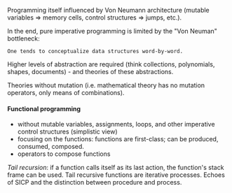 Programming itself influenced by Von Neumann architecture (mutable variables => memory cells, control structures => jumps, etc.).  

In the end, pure imperative programming is limited by the "Von Neuman" bottleneck: 

	One tends to conceptualize data structures word-by-word.  

Higher levels of abstraction are required (think collections, polynomials, shapes, documents) - and theories of these abstractions.  

Theories without mutation (i.e. mathematical theory has no mutation operators, only means of combinations).  


#### Functional programming  

* without mutable variables, assignments, loops, and other imperative control structures (simplistic view)  
* focusing on the functions: functions are first-class; can be produced, consumed, composed.  
* operators to compose functions  


*Tail recursion*: if a function calls itself as its last action, the function's stack frame can be used.  Tail recursive functions are iterative processes.  Echoes of SICP and the 
distinction between procedure and process.  



